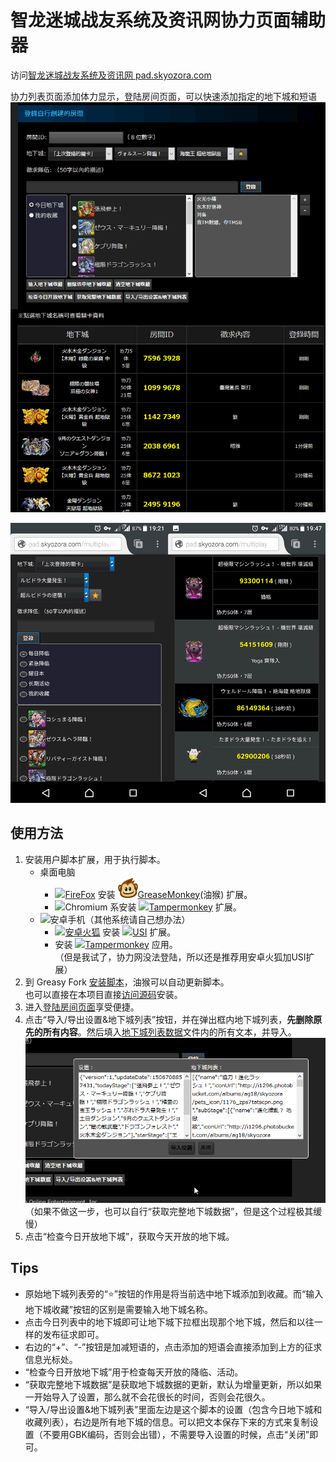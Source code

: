 # 智龙迷城战友系统及资讯网协力页面辅助器
访问[智龙迷城战友系统及资讯网 pad.skyozora.com](http://pad.skyozora.com/)

协力列表页面添加体力显示，登陆房间页面，可以快速添加指定的地下城和短语  
![预览图](https://raw.githubusercontent.com/Mapaler/pad.skyozora.com-Multiplay-Helper/master/images/preview.png)

![手机预览图](https://raw.githubusercontent.com/Mapaler/pad.skyozora.com-Multiplay-Helper/master/images/preview-android.png)

## 使用方法
1. 安装用户脚本扩展，用于执行脚本。
   * 桌面电脑
     * [![](https://www.mozilla.org/media/img/firefox/favicon.dc6635050bf5.ico)FireFox](http://www.firefox.com) 安装 [![](https://github.com/greasemonkey/greasemonkey/raw/master/skin/icon32.png)GreaseMonkey](https://addons.mozilla.org/firefox/addon/greasemonkey/)(油猴) 扩展。
     * ![](http://www.chromium.org/_/rsrc/1438879449147/config/customLogo.gif)Chromium 系安装 [![](https://addons.cdn.mozilla.net/user-media/addon_icons/683/683490-64.png?modified=1463757971)Tampermonkey](https://chrome.google.com/webstore/detail/tampermonkey/dhdgffkkebhmkfjojejmpbldmpobfkfo?hl=zh-CN) 扩展。
   * ![](https://www.android.com/static/2016/img/logo-android-green_1x.png)安卓手机（其他系统请自己想办法）
     * [![](https://www.mozilla.org/media/img/firefox/favicon.dc6635050bf5.ico)安卓火狐](https://www.mozilla.org/zh-CN/firefox/android/) 安装 [![](https://addons.cdn.mozilla.net/user-media/addon_icons/597/597912-64.png?modified=1506370821)USI](https://addons.mozilla.org/zh-CN/android/addon/userunified-script-injector/) 扩展。
     * 安装 [![](https://lh3.ggpht.com/s4QefQLlT37lHeDcnxPkw66VMciHW0I2KPHaPRBkCzlYm8fBjimDoASWjU-HbjrfP9g=w48)Tampermonkey](https://play.google.com/store/apps/details?id=net.biniok.tampermonkey) 应用。  
     （但是我试了，协力网没法登陆，所以还是推荐用安卓火狐加USI扩展）
2. 到 Greasy Fork [安装脚本](https://greasyfork.org/scripts/33628)，油猴可以自动更新脚本。  
   也可以直接在本项目直接[访问源码](https://github.com/Mapaler/pad.skyozora.com-Multiplay-Helper/raw/master/pad.skyozora.com-Multiplay-Helper.user.js)安装。
3. 进入[登陆房间页面](http://pad.skyozora.com/multiplay/register/)享受便捷。
4. 点击“导入/导出设置&地下城列表”按钮，并在弹出框内地下城列表，**先删除原先的所有内容**。然后填入[地下城列表数据](https://raw.githubusercontent.com/Mapaler/pad.skyozora.com-Multiplay-Helper/master/stage-list.json)文件内的所有文本，并导入。  
   ![导入设置](https://raw.githubusercontent.com/Mapaler/pad.skyozora.com-Multiplay-Helper/master/images/ioconfig.png)  
   （如果不做这一步，也可以自行“获取完整地下城数据”，但是这个过程极其缓慢）  
5. 点击“检查今日开放地下城”，获取今天开放的地下城。

## Tips
* 原始地下城列表旁的“⭐️”按钮的作用是将当前选中地下城添加到收藏。而“输入地下城收藏”按钮的区别是需要输入地下城名称。
* 点击今日列表中的地下城即可让地下城下拉框出现那个地下城，然后和以往一样的发布征求即可。
* 右边的“+”、“-”按钮是加减短语的，点击添加的短语会直接添加到上方的征求信息光标处。
* “检查今日开放地下城”用于检查每天开放的降临、活动。
* “获取完整地下城数据”是获取地下城数据的更新，默认为增量更新，所以如果一开始导入了设置，那么就不会花很长的时间，否则会花很久。
* “导入/导出设置&地下城列表”里面左边是这个脚本的设置（包含今日地下城和收藏列表），右边是所有地下城的信息。可以把文本保存下来的方式来复制设置（不要用GBK编码，否则会出错），不需要导入设置的时候，点击“关闭”即可。